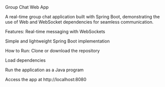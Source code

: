 Group Chat Web App

A real-time group chat application built with Spring Boot, demonstrating the use of Web and WebSocket dependencies for seamless communication.

Features:
Real-time messaging with WebSockets

Simple and lightweight Spring Boot implementation

How to Run:
Clone or download the repository

Load dependencies

Run the application as a Java program

Access the app at http://localhost:8080
